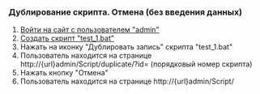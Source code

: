 ### Дублирование скрипта. Отмена (без введения данных)

1. [Войти на сайт с пользователем "admin"](../../../../0.%20Шаги/1.%20Войти%20на%20сайт%20с%20пользователем%20username.md)
1. [Создать скрипт "test_1.bat"](../../../../0.%20Шаги/2.%20Создать%20скрипт%20с%20именем%20test_name.md)
1. Нажать на иконку "Дублировать запись" скрипта "test_1.bat"
1. Пользователь находится на странице http://{url}admin/Script/duplicate/?id= (порядковый номер скрипта)
1. Нажать кнопку "Отмена"
1. Пользователь находится на странице http://{url}admin/Script/
